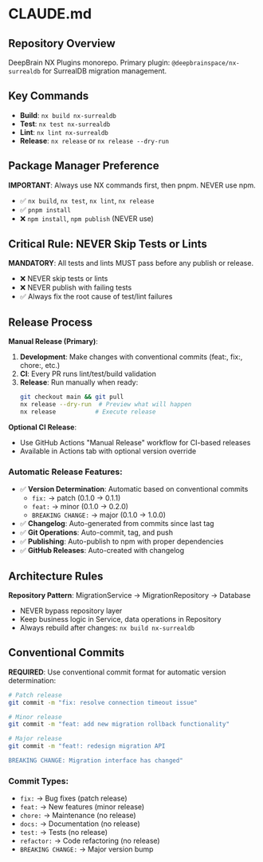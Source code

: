 # CLAUDE.md

## Repository Overview
DeepBrain NX Plugins monorepo. Primary plugin: `@deepbrainspace/nx-surrealdb` for SurrealDB migration management.

## Key Commands
- **Build**: `nx build nx-surrealdb`
- **Test**: `nx test nx-surrealdb` 
- **Lint**: `nx lint nx-surrealdb`
- **Release**: `nx release` or `nx release --dry-run`

## Package Manager Preference
**IMPORTANT**: Always use NX commands first, then pnpm. NEVER use npm.
- ✅ `nx build`, `nx test`, `nx lint`, `nx release`
- ✅ `pnpm install`
- ❌ `npm install`, `npm publish` (NEVER use)

## Critical Rule: NEVER Skip Tests or Lints
**MANDATORY**: All tests and lints MUST pass before any publish or release.
- ❌ NEVER skip tests or lints
- ❌ NEVER publish with failing tests
- ✅ Always fix the root cause of test/lint failures

## Release Process
**Manual Release (Primary)**:
1. **Development**: Make changes with conventional commits (feat:, fix:, chore:, etc.)
2. **CI**: Every PR runs lint/test/build validation
3. **Release**: Run manually when ready:
   ```bash
   git checkout main && git pull
   nx release --dry-run  # Preview what will happen
   nx release           # Execute release
   ```

**Optional CI Release**:
- Use GitHub Actions "Manual Release" workflow for CI-based releases
- Available in Actions tab with optional version override

### Automatic Release Features:
- ✅ **Version Determination**: Automatic based on conventional commits
  - `fix:` → patch (0.1.0 → 0.1.1)
  - `feat:` → minor (0.1.0 → 0.2.0)
  - `BREAKING CHANGE:` → major (0.1.0 → 1.0.0)
- ✅ **Changelog**: Auto-generated from commits since last tag
- ✅ **Git Operations**: Auto-commit, tag, and push
- ✅ **Publishing**: Auto-publish to npm with proper dependencies
- ✅ **GitHub Releases**: Auto-created with changelog

## Architecture Rules
**Repository Pattern**: MigrationService → MigrationRepository → Database
- NEVER bypass repository layer
- Keep business logic in Service, data operations in Repository
- Always rebuild after changes: `nx build nx-surrealdb`

## Conventional Commits
**REQUIRED**: Use conventional commit format for automatic version determination:

```bash
# Patch release
git commit -m "fix: resolve connection timeout issue"

# Minor release  
git commit -m "feat: add new migration rollback functionality"

# Major release
git commit -m "feat!: redesign migration API

BREAKING CHANGE: Migration interface has changed"
```

### Commit Types:
- `fix:` → Bug fixes (patch release)
- `feat:` → New features (minor release)
- `chore:` → Maintenance (no release)
- `docs:` → Documentation (no release)
- `test:` → Tests (no release)
- `refactor:` → Code refactoring (no release)
- `BREAKING CHANGE:` → Major version bump